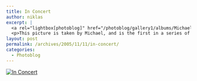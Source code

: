 ```yaml
---
title: In Concert
author: niklas
excerpt: |
  <a rel="lightbox[photoblog]" href="/photoblog/gallery1/albums/Michael/DSCF0013.jpg"><img src="/photoblog/gallery1/albums/Michael/DSCF0013.thumb.jpg" title="In Concert" alt="In Concert"/></a>
  <p>This picture is taken by Michael, and is the first in a series of last friday where the christmas beer arrived.</p>
layout: post
permalink: /archives/2005/11/11/in-concert/
categories:
  - Photoblog
---
```

<a rel="lightbox[photoblog]" href="/photoblog/gallery1/Michael/DSCF0013.jpg" class="broken_link"><img src="/photoblog/gallery1/albums/Michael/DSCF0013.sized.jpg" title="In Concert" alt="In Concert" /></a>